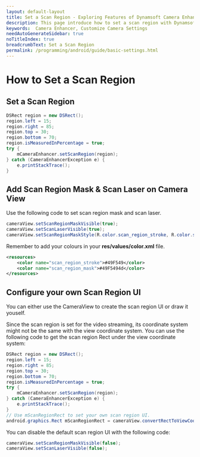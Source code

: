 ```yaml
---
layout: default-layout
title: Set a Scan Region - Exploring Features of Dynamsoft Camera Enhancer Android Edition.
description: This page introduce how to set a scan region with Dynamsoft Camera Enhancer Android Edition.
keywords:  Camera Enhancer, Customize Camera Settings
needAutoGenerateSidebar: true
noTitleIndex: true
breadcrumbText: Set a Scan Region
permalink: /programming/android/guide/basic-settings.html
---
```


# How to Set a Scan Region

## Set a Scan Region

```java
DSRect region = new DSRect();
region.left = 15;
region.right = 85;
region.top = 30;
region.bottom = 70;
region.isMeasuredInPercentage = true;
try {
    mCameraEnhancer.setScanRegion(region);
} catch (CameraEnhancerException e) {
    e.printStackTrace();
}
```

## Add Scan Region Mask & Scan Laser on Camera View

Use the following code to set scan region mask and scan laser.

```java
cameraView.setScanRegionMaskVisible(true);
cameraView.setScanLaserVisible(true);
cameraView.setScanRegionMaskStyle(R.color.scan_region_stroke, R.color.scan_region_mask, 1f);
```

Remember to add your colours in your **res/values/color.xml** file.

```xml
<resources>
    <color name="scan_region_stroke">#49F549</color>
    <color name="scan_region_mask">#49F5494d</color>
</resources>
```

## Configure your own Scan Region UI

You can either use the CameraView to create the scan region UI or draw it youself.

Since the scan region is set for the video streaming, its coordinate system might not be the same with the view coordinate system. You can use the following code to get the scan region Rect under the view coordinate system:

```java
DSRect region = new DSRect();
region.left = 15;
region.right = 85;
region.top = 30;
region.bottom = 70;
region.isMeasuredInPercentage = true;
try {
    mCameraEnhancer.setScanRegion(region);
} catch (CameraEnhancerException e) {
    e.printStackTrace();
}
// Use mScanRegionRect to set your own scan region UI.
android.graphics.Rect mScanRegionRect = cameraView.convertRectToViewCoordinates(DSRect);
```

You can disable the default scan region UI with the following code:

```java
cameraView.setScanRegionMaskVisible(false);
cameraView.setScanLaserVisible(false);
```
